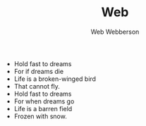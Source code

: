 ﻿---
layout: poem
title: Web
author: Web Webberson
editor: Web Webberson
source: Test
---

- Hold fast to dreams
- For if dreams die
- Life is a broken-winged bird
- That cannot fly.
- Hold fast to dreams
- For when dreams go
- Life is a barren field
- Frozen with snow.
